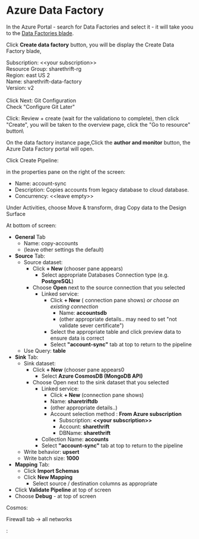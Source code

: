 # Azure Data Factory

In the Azure Portal - search for Data Factories  and select it - it will take yoou to the [Data Factories blade](https://portal.azure.com/#blade/HubsExtension/BrowseResource/resourceType/Microsoft.DataFactory%2FdataFactories).

Click **Create data factory** button, you will be display the Create Data Factory  blade,&#x20;

Subscription: <\<your subscription>>\
Resource Group: sharethrift-rg\
Region: east US 2\
Name: sharethrift-data-factory\
Version: v2\
\
Click Next: Git Configuration\
Check "Configure Git Later"

Click: Review + create (wait for the validationo to complete), then click "Create", you will be taken to the overview page, click the "Go to resource" button\


On the data factory instance page,Click the **author and monitor** button, the Azure Data Factory portal will open.

Click Create Pipeline:

in the properties pane on the right of the screen:

* Name: account-sync
* Description: Copies accounts from legacy database to cloud database.
* Concurrency: <\<leave empty>>

Under Activities, choose Move & transform,  drag Copy data to the Design Surface

At bottom of screen:

* **General** Tab
  * Name: copy-accounts
  * (leave other settings the default)
* **Source** Tab:
  * Source dataset:
    * Click **+ New** (chooser pane appears)
      * Select appropriate Databases Connection type (e.g. **PostgreSQL**)
    * Choose **Open** next to the source connection that you selected
      * Linked service:&#x20;
        * Click **+ New** ( connection pane shows) _or choose an existing connection_&#x20;
          * Name: **accountsdb**
          * (other appropriate details.. may need to set "not validate sever certificate")
        * Select the appropriate table and click preview data to ensure data is correct
        * Select **"account-sync"** tab at top to return to the pipeline
  * &#x20;Use Query: **table**
* **Sink** Tab:
  * Sink dataset:
    * Click **+ New** (chooser pane appears0
      * Select **Azure CosmosDB (MongoDB API)**
    * Choose Open next to the sink dataset that you selected
      * Linked service:
        * Click **+ New** (connection pane shows)
        * Name: **sharetriftdb**
        * (other appropriate details..)
        * Account selection method : **From Azure subscription**
          * Subscription: **<\<your subscription>>**&#x20;
          * Account: **sharethrift**
          * DBName: **sharethrift**
      * Collection Name: **accounts**
      * Select **"account-sync"** tab at top to return to the pipeline
  * Write behavior: **upsert**
  * Write batch size: **1000**
* **Mapping** Tab:
  * Click **Import Schemas**
  * Click **New Mapping**
    * Select source / destination columns as appropriate
* Click **Validate Pipeline** at top of screen
* Choose **Debug** - at top of screen



Cosmos:

Firewall tab -> all networks









:
